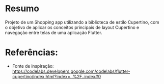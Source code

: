 # Resumo

Projeto de um Shopping app utilizando a biblioteca de estilo Cupertino, com o objetivo de aplicar os conceitos principais de layout Cupertino e navegação entre telas de uma aplicação Flutter.

# Referências:

- Fonte de inspiração: https://codelabs.developers.google.com/codelabs/flutter-cupertino/index.html?index=..%2F..index#0
